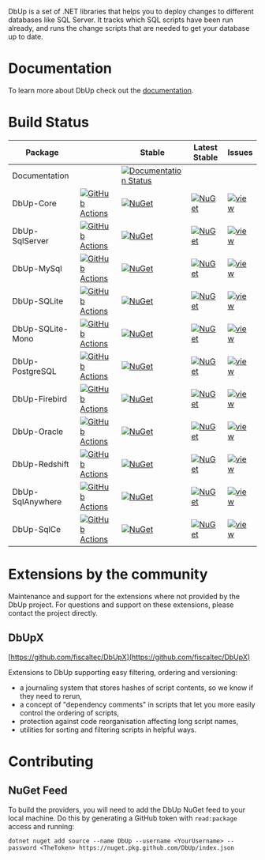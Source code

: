 DbUp is a set of .NET libraries that helps you to deploy changes to different databases like SQL Server. It tracks which
SQL scripts have been run already, and runs the change scripts that are needed to get your database up to date.

# Documentation

To learn more about DbUp check out the [documentation](https://dbup.readthedocs.io/en/latest/).

# Build Status

| Package          |                                                                                                                                                                                                                                                      | Stable                                                                                                                                      | Latest Stable                                                                                                    | Issues                                                                                                          |
|------------------|------------------------------------------------------------------------------------------------------------------------------------------------------------------------------------------------------------------------------------------------------|---------------------------------------------------------------------------------------------------------------------------------------------|------------------------------------------------------------------------------------------------------------------|-----------------------------------------------------------------------------------------------------------------|
| Documentation    |                                                                                                                                                                                                                                                      | [![Documentation Status](https://readthedocs.org/projects/dbup/badge/?version=stable)](https://readthedocs.org/projects/dbup/?badge=stable) |                                                                                                                  |                                                                                                                 |
| DbUp-Core        | [![GitHub Actions](https://img.shields.io/github/actions/workflow/status/DbUp/DbUp/main.yml?branch=main)](https://github.com/DbUp/DbUp/actions/workflows/create-draft-release.yml)                                                                   | [![NuGet](https://img.shields.io/nuget/dt/DbUp.svg)](https://www.nuget.org/packages/dbup)                                                   | [![NuGet](https://img.shields.io/nuget/v/DbUp.svg)](https://www.nuget.org/packages/dbup)                         | [![view](https://img.shields.io/github/issues/DbUp/DbUp)](https://github.com/DbUp/DbUp)                         |
| DbUp-SqlServer   | [![GitHub Actions](https://img.shields.io/github/actions/workflow/status/DbUp/dbup-sqlserver/main.yml?branch=main)](https://github.com/DbUp/dbup-sqlserver/actions/workflows/main.yml)                                                               | [![NuGet](https://img.shields.io/nuget/dt/dbup-sqlserver.svg)](https://www.nuget.org/packages/dbup-sqlserver)                               | [![NuGet](https://img.shields.io/nuget/v/dbup-sqlserver.svg)](https://www.nuget.org/packages/dbup-sqlserver)     | [![view](https://img.shields.io/github/issues/DbUp/dbup-sqlserver)](https://github.com/DbUp/dbup-sqlserver)     |
| DbUp-MySql       | [![GitHub Actions](https://img.shields.io/github/actions/workflow/status/DbUp/dbup-mysql/main.yml?branch=main)](https://github.com/DbUp/dbup-mysql/actions/workflows/main.yml)                                                                       | [![NuGet](https://img.shields.io/nuget/dt/dbup-mysql.svg)](https://www.nuget.org/packages/dbup-mysql)                                       | [![NuGet](https://img.shields.io/nuget/v/dbup-mysql.svg)](https://www.nuget.org/packages/dbup-mysql)             | [![view](https://img.shields.io/github/issues/DbUp/dbup-mysql)](https://github.com/DbUp/dbup-mysql)             |
| DbUp-SQLite      | [![GitHub Actions](https://img.shields.io/github/actions/workflow/status/DbUp/dbup-sqlite/main.yml?branch=main)](https://github.com/DbUp/dbup-sqlite/actions/workflows/main.yml)                                                                     | [![NuGet](https://img.shields.io/nuget/dt/dbup-sqlite.svg)](https://www.nuget.org/packages/dbup-sqlite)                                     | [![NuGet](https://img.shields.io/nuget/v/dbup-sqlite.svg)](https://www.nuget.org/packages/dbup-sqlite)           | [![view](https://img.shields.io/github/issues/DbUp/dbup-sqlite)](https://github.com/DbUp/dbup-sqlite)           |
| DbUp-SQLite-Mono | [![GitHub Actions](https://img.shields.io/github/actions/workflow/status/DbUp/dbup-sqlite-mono/main.yml?branch=main)](https://github.com/DbUp/dbup-sqlite-mono/actions/workflows/main.yml)                                                           | [![NuGet](https://img.shields.io/nuget/dt/dbup-sqlite-mono.svg)](https://www.nuget.org/packages/dbup-sqlite-mono)                           | [![NuGet](https://img.shields.io/nuget/v/dbup-sqlite-mono.svg)](https://www.nuget.org/packages/dbup-sqlite-mono) | [![view](https://img.shields.io/github/issues/DbUp/dbup-sqlite)](https://github.com/DbUp/dbup-sqlite)           |
| DbUp-PostgreSQL  | [![GitHub Actions](https://img.shields.io/github/actions/workflow/status/DbUp/dbup-postgresql/main.yml?branch=main)](https://github.com/DbUp/dbup-postgresql/actions/workflows/main.yml)                                                             | [![NuGet](https://img.shields.io/nuget/dt/dbup-postgresql.svg)](https://www.nuget.org/packages/dbup-postgresql)                             | [![NuGet](https://img.shields.io/nuget/v/dbup-postgresql.svg)](https://www.nuget.org/packages/dbup-postgresql)   | [![view](https://img.shields.io/github/issues/DbUp/dbup-postgresql)](https://github.com/DbUp/dbup-postgresql)   |
| DbUp-Firebird    | [![GitHub Actions](https://img.shields.io/github/actions/workflow/status/DbUp/dbup-firebird/main.yml?branch=main)](https://github.com/DbUp/dbup-firebird/actions/workflows/main.ymlhttps://github.com/DbUp/dbup-firebird/actions/workflows/main.yml) | [![NuGet](https://img.shields.io/nuget/dt/dbup-firebird.svg)](https://www.nuget.org/packages/dbup-firebird)                                 | [![NuGet](https://img.shields.io/nuget/v/dbup-firebird.svg)](https://www.nuget.org/packages/dbup-firebird)       | [![view](https://img.shields.io/github/issues/DbUp/dbup-firebird)](https://github.com/DbUp/dbup-firebird)       |
| DbUp-Oracle      | [![GitHub Actions](https://img.shields.io/github/actions/workflow/status/DbUp/dbup-oracle/main.yml?branch=main)](https://github.com/DbUp/dbup-oracle/actions/workflows/main.yml)                                                                     | [![NuGet](https://img.shields.io/nuget/dt/dbup-oracle.svg)](https://www.nuget.org/packages/dbup-oracle)                                     | [![NuGet](https://img.shields.io/nuget/v/dbup-oracle.svg)](https://www.nuget.org/packages/dbup-oracle)           | [![view](https://img.shields.io/github/issues/DbUp/dbup-oracle)](https://github.com/DbUp/dbup-oracle)           |
| DbUp-Redshift    | [![GitHub Actions](https://img.shields.io/github/actions/workflow/status/DbUp/dbup-redshift/main.yml?branch=main)](https://github.com/DbUp/dbup-redshift/actions/workflows/main.yml)                                                                 | [![NuGet](https://img.shields.io/nuget/dt/dbup-redshift.svg)](https://www.nuget.org/packages/dbup-redshift)                                 | [![NuGet](https://img.shields.io/nuget/v/dbup-redshift.svg)](https://www.nuget.org/packages/dbup-redshift)       | [![view](https://img.shields.io/github/issues/DbUp/dbup-redshift)](https://github.com/DbUp/dbup-redshift)       |
| DbUp-SqlAnywhere | [![GitHub Actions](https://img.shields.io/github/actions/workflow/status/DbUp/dbup-sqlanywhere/main.yml?branch=main)](https://github.com/DbUp/dbup-sqlanywhere/actions/workflows/main.yml)                                                           | [![NuGet](https://img.shields.io/nuget/dt/dbup-sqlAnywhere.svg)](https://www.nuget.org/packages/dbup-sqlAnywhere)                           | [![NuGet](https://img.shields.io/nuget/v/dbup-sqlAnywhere.svg)](https://www.nuget.org/packages/dbup-sqlAnywhere) | [![view](https://img.shields.io/github/issues/DbUp/dbup-sqlAnywhere)](https://github.com/DbUp/dbup-sqlAnywhere) |
| DbUp-SqlCe       | [![GitHub Actions](https://img.shields.io/github/actions/workflow/status/DbUp/dbup-sqlce/main.yml?branch=main)](https://github.com/DbUp/dbup-sqlce/actions/workflows/main.yml)                                                                       | [![NuGet](https://img.shields.io/nuget/dt/dbup-sqlce.svg)](https://www.nuget.org/packages/dbup-sqlce)                                       | [![NuGet](https://img.shields.io/nuget/v/dbup-sqlce.svg)](https://www.nuget.org/packages/dbup-sqlce)             | [![view](https://img.shields.io/github/issues/DbUp/dbup-sqlce)](https://github.com/DbUp/dbup-sqlce)             |

# Extensions by the community

Maintenance and support for the extensions where not provided by the DbUp project. For questions and support on
these extensions, please contact the project directly.

## DbUpX

[https://github.com/fiscaltec/DbUpX](https://github.com/fiscaltec/DbUpX)

Extensions to DbUp supporting easy filtering, ordering and versioning:

- a journaling system that stores hashes of script contents, so we know if they need to rerun,
- a concept of "dependency comments" in scripts that let you more easily control the ordering of scripts,
- protection against code reorganisation affecting long script names,
- utilities for sorting and filtering scripts in helpful ways.

# Contributing

## NuGet Feed

To build the providers, you will need to add the DbUp NuGet feed to your local machine. Do this by generating
a GitHub token with `read:package` access and running:

```
dotnet nuget add source --name DbUp --username <YourUsername> --password <TheToken> https://nuget.pkg.github.com/DbUp/index.json
```